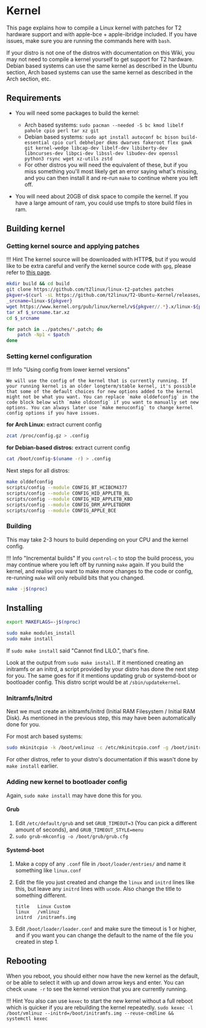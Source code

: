 # Kernel

This page explains how to compile a Linux kernel with patches for T2 hardware support and with apple-bce + apple-ibridge included. If you have issues, make sure you are running the commands here with `bash`.

If your distro is not one of the distros with documentation on this Wiki, you may not need to compile a kernel yourself to get support for T2 hardware. Debian based systems can use the same kernel as described in the Ubuntu section, Arch based systems can use the same kernel as described in the Arch section, etc.

## Requirements

- You will need some packages to build the kernel:

    - Arch based systems: `sudo pacman --needed -S bc kmod libelf pahole cpio perl tar xz git`
    - Debian based systems: `sudo apt install autoconf bc bison build-essential cpio curl debhelper dkms dwarves fakeroot flex gawk git kernel-wedge libcap-dev libelf-dev libiberty-dev libncurses-dev libpci-dev libssl-dev libudev-dev openssl python3 rsync wget xz-utils zstd`
    - For other distros you will need the equivalent of these, but if you miss something you'll most likely get an error saying what's missing, and you can then install it and re-run `make` to continue where you left off.

- You will need about 20GB of disk space to compile the kernel. If you have a large amount of ram, you could use tmpfs to store build files in ram.

## Building kernel

### Getting kernel source and applying patches

!!! Hint
    The kernel source will be downloaded with HTTP**S**, but if you would like to be extra careful and verify the kernel source code with `gpg`, please refer to [this page](https://kernel.org/signature.html#using-gnupg-to-verify-kernel-signature).

```bash
mkdir build && cd build
git clone https://github.com/t2linux/linux-t2-patches patches
pkgver=$(curl -sL https://github.com/t2linux/T2-Ubuntu-Kernel/releases/latest/ | grep "<title>Release" | awk -F " " '{print $2}' | cut -d "v" -f 2 | cut -d "-" -f 1)
_srcname=linux-${pkgver}
wget https://www.kernel.org/pub/linux/kernel/v${pkgver//.*}.x/linux-${pkgver}.tar.xz
tar xf $_srcname.tar.xz
cd $_srcname

for patch in ../patches/*.patch; do
    patch -Np1 < $patch
done
```

### Setting kernel configuration

!!! Info "Using config from lower kernel versions"

    We will use the config of the kernel that is currently running. If your running kernel is an older longterm/stable kernel, it's possible that some of the default choices for new options added to the kernel might not be what you want. You can replace `make olddefconfig` in the code block below with `make oldconfig` if you want to manually set new options. You can always later use `make menuconfig` to change kernel config options if you have issues.

**for Arch Linux:** extract current config

```bash
zcat /proc/config.gz > .config
```

**for Debian-based distros:** extract current config

```bash
cat /boot/config-$(uname -r) > .config
```

Next steps for all distros:

```bash
make olddefconfig
scripts/config --module CONFIG_BT_HCIBCM4377
scripts/config --module CONFIG_HID_APPLETB_BL
scripts/config --module CONFIG_HID_APPLETB_KBD
scripts/config --module CONFIG_DRM_APPLETBDRM
scripts/config --module CONFIG_APPLE_BCE
```

### Building

This may take 2-3 hours to build depending on your CPU and the kernel config.

!!! Info "Incremental builds"
    If you `control-c` to stop the build process, you may continue where you left off by running `make` again. If you build the kernel, and realise you want to make more changes to the code or config, re-running `make` will only rebuild bits that you changed.

```bash
make -j$(nproc)
```

## Installing

```bash
export MAKEFLAGS=-j$(nproc)

sudo make modules_install
sudo make install
```

If `sudo make install` said "Cannot find LILO.", that's fine.

Look at the output from `sudo make install`. If it mentioned creating an initramfs or an initrd, a script provided by your distro has done the next step for you. The same goes for if it mentions updating grub or systemd-boot or bootloader config. This distro script would be at `/sbin/updatekernel`.

### Initramfs/Initrd

Next we must create an initramfs/initrd (Initial RAM Filesystem / Initial RAM Disk). As mentioned in the previous step, this may have been automatically done for you.

For most arch based systems:

```bash
sudo mkinitcpio -k /boot/vmlinuz -c /etc/mkinitcpio.conf -g /boot/initramfs.img
```

For other distros, refer to your distro's documentation if this wasn't done by `make install` earlier.

### Adding new kernel to bootloader config

Again, `sudo make install` may have done this for you.

#### Grub

1. Edit `/etc/default/grub` and set `GRUB_TIMEOUT=3` (You can pick a different amount of seconds), and `GRUB_TIMEOUT_STYLE=menu`
2. `sudo grub-mkconfig -o /boot/grub/grub.cfg`

#### Systemd-boot

1. Make a copy of any `.conf` file in `/boot/loader/entries/` and name it something like `linux.conf`
2. Edit the file you just created and change the `linux` and `initrd` lines like this, but leave any `initrd` lines with `ucode`. Also change the title to something different.

    ```plain
    title   Linux Custom
    linux   /vmlinuz
    initrd  /initramfs.img
    ```

3. Edit `/boot/loader/loader.conf` and make sure the timeout is 1 or higher, and if you want you can change the default to the name of the file you created in step 1.

## Rebooting

When you reboot, you should either now have the new kernel as the default, or be able to select it with up and down arrow keys and enter. You can check `uname -r` to see the kernel version that you are currently running.

!!! Hint
    You also can use `kexec` to start the new kernel without a full reboot which is quicker if you are rebuilding the kernel repeatedly. `sudo kexec -l /boot/vmlinuz --initrd=/boot/initramfs.img --reuse-cmdline && systemctl kexec`
